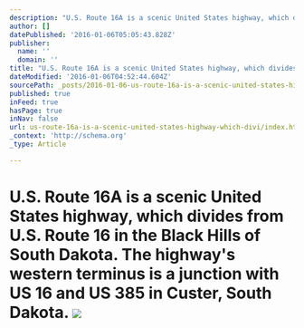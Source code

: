 ```yaml
---
description: "U.S. Route 16A is a scenic United States highway, which divides from U.S. Route 16 in the Black Hills of South Dakota. The highway's western terminus is a junct"
author: []
datePublished: '2016-01-06T05:05:43.828Z'
publisher:
  name: ''
  domain: ''
title: "U.S. Route 16A is a scenic United States highway, which divides from U.S. Route 16 in the Black Hills of South Dakota. The highway's western terminus is a junction with US 16 and US 385 in Custer, South Dakota.  "
dateModified: '2016-01-06T04:52:44.604Z'
sourcePath: _posts/2016-01-06-us-route-16a-is-a-scenic-united-states-highway-which-divi.md
published: true
inFeed: true
hasPage: true
inNav: false
url: us-route-16a-is-a-scenic-united-states-highway-which-divi/index.html
_context: 'http://schema.org'
_type: Article

---
```

# U.S. Route 16A is a scenic United States highway, which divides from U.S. Route 16 in the Black Hills of South Dakota. The highway's western terminus is a junction with US 16 and US 385 in Custer, South Dakota. ![](https://the-grid-user-content.s3-us-west-2.amazonaws.com/4d055011-04fb-473d-b385-c6175baee1f3.png)